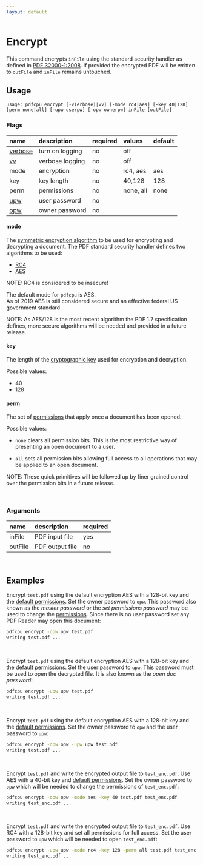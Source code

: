 ```yaml
---
layout: default
---
```


# Encrypt

This command encrypts `inFile` using the standard security handler as defined in [PDF 32000-1:2008](https://www.adobe.com/content/dam/acom/en/devnet/pdf/pdfs/PDF32000_2008.pdf). If provided the encrypted PDF will be written to `outFile` and `inFile` remains untouched.

## Usage

```
usage: pdfcpu encrypt [-v(erbose)|vv] [-mode rc4|aes] [-key 40|128] [perm none|all] [-upw userpw] [-opw ownerpw] inFile [outFile]
```

### Flags

| name                             | description     | required | values         |default
|:---------------------------------|:----------------|:---------|:---------------|:------
| [verbose](../getting_started.md) | turn on logging | no       | off
| [vv](../getting_started.md)      | verbose logging | no       | off
| mode                             | encryption      | no       | rc4, aes       | aes
| key                              | key length      | no       | 40,128         | 128
| perm                             | permissions     | no       | none, all      | none
| [upw](../getting_started.md)     | user password   | no
| [opw](../getting_started.md)     | owner password  | no

#### mode

The [symmetric encryption algorithm](https://en.wikipedia.org/wiki/Symmetric-key_algorithm) to be used for encrypting and decrypting a document. The PDF standard security handler defines two algorithms to be used: 

* [RC4](https://en.wikipedia.org/wiki/RC4)
* [AES](https://en.wikipedia.org/wiki/Advanced_Encryption_Standard)

NOTE: RC4 is considered to be insecure!

The default mode for `pdfcpu` is AES.<br>
As of 2019 AES is still considered secure and an effective federal US government standard.

NOTE: As AES/128 is the most recent algorithm the PDF 1.7 specification defines, more secure algorithms will be needed and provided in a future release.

#### key

The length of the [cryptographic key](https://en.wikipedia.org/wiki/Key_(cryptography)) used for encryption and decryption.

Possible values:
* 40
* 128

#### perm

The set of [permissions](perm_list.md) that apply once a document has been opened.

Possible values:
* `none` clears all permission bits. This is the most restrictive way of presenting an open document to a user.

* `all` sets all permission bits allowing full access to all operations that may be applied to an open document.

NOTE: These quick primitives will be followed up by finer grained control over the permission bits in a future release.

<br>

### Arguments

| name         | description         | required
|:-------------|:--------------------|:--------
| inFile       | PDF input file      | yes
| outFile      | PDF output file     | no

<br>

## Examples

Encrypt `test.pdf` using the default encryption AES with a 128-bit key and the [default permissions]().
Set the owner password to `opw`. This password also known as the *master password* or the *set permissions password* may be used to change the [permissions](). Since there is no user password set any PDF Reader may open this document:

```sh
pdfcpu encrypt -opw opw test.pdf
writing test.pdf ...
```

<br>

Encrypt `test.pdf` using the default encryption AES with a 128-bit key and the [default permissions]().
Set the user password to `upw`. This password must be used to open the decrypted file. It is also known as the *open doc password*:

```sh
pdfcpu encrypt -upw upw test.pdf
writing test.pdf ...
```

<br>

Encrypt `test.pdf` using the default encryption AES with a 128-bit key and the [default permissions]().
Set the owner password to `opw` and the user password to `upw`:

```sh
pdfcpu encrypt -opw opw -upw upw test.pdf
writing test.pdf ...
```

<br>

Encrypt `test.pdf` and write the encrypted output file to `test_enc.pdf`. Use AES with a 40-bit key and [default permissions]().
Set the owner password to `opw` which will be needed to change the permissions of `test_enc.pdf`:

```sh
pdfcpu encrypt -opw opw -mode aes -key 40 test.pdf test_enc.pdf
writing test_enc.pdf ...
```

<br>

Encrypt `test.pdf` and write the encrypted output file to `test_enc.pdf`. Use RC4 with a 128-bit key and set all permissions for full access.
Set the user password to `upw` which will be needed to open `test_enc.pdf`:

```sh
pdfcpu encrypt -upw upw -mode rc4 -key 128 -perm all test.pdf test_enc.pdf
writing test_enc.pdf ...
```
